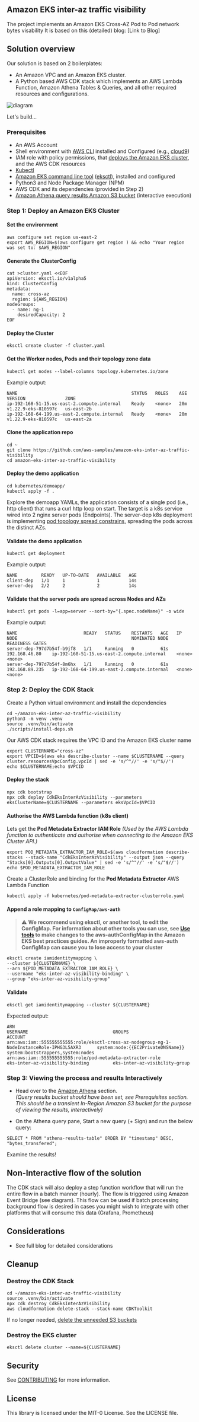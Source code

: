 ## Amazon EKS inter-az traffic visibility

The project implements an Amazon EKS Cross-AZ Pod to Pod network bytes visability
It is based on this (detailed) blog: [Link to Blog]

## Solution overview

Our solution is based on 2 boilerplates:

* An Amazon VPC and an Amazon EKS cluster.
* A Python based AWS CDK stack which implements an AWS Lambda Function, Amazon Athena Tables & Queries, and all other required resources and configurations.

![diagram](docs/diagram2.png)


Let's build...

### Prerequisites

* An AWS Account
* Shell environment with [AWS CLI](https://docs.aws.amazon.com/cli/latest/userguide/cli-chap-getting-started.html) installed and Configured (e.g., [cloud9](https://aws.amazon.com/cloud9/))
* IAM role with policy permissions, that [deploys the Amazon EKS cluster](https://docs.aws.amazon.com/eks/latest/userguide/getting-started-eksctl.html), and the AWS CDK resources
* [Kubectl](https://docs.aws.amazon.com/eks/latest/userguide/install-kubectl.html)
* [Amazon EKS command line tool](https://docs.aws.amazon.com/eks/latest/userguide/eksctl.html) ([eksctl](https://eksctl.io/)), installed and configured
* Python3 and Node Package Manager (NPM)
* AWS CDK and its dependencies (provided in Step 2)
* [Amazon Athena query results Amazon S3 bucket](https://docs.aws.amazon.com/athena/latest/ug/querying.html#query-results-specify-location-console) (interactive execution)

### Step 1: Deploy an Amazon EKS Cluster

#### **Set the environment**

```
aws configure set region us-east-2
export AWS_REGION=$(aws configure get region ) && echo "Your region was set to: $AWS_REGION"
```

#### **Generate the ClusterConfig**

```
cat >cluster.yaml <<EOF
apiVersion: eksctl.io/v1alpha5
kind: ClusterConfig
metadata:
  name: cross-az
  region: ${AWS_REGION}
nodeGroups:
  - name: ng-1
    desiredCapacity: 2
EOF
```

#### Deploy the Cluster

```
eksctl create cluster -f cluster.yaml
```

#### Get the Worker nodes, Pods and their topology zone data

```
kubectl get nodes --label-columns topology.kubernetes.io/zone
```

Example output:

```
NAME                                           STATUS   ROLES    AGE   VERSION               ZONE
ip-192-168-51-15.us-east-2.compute.internal    Ready    <none>   20m   v1.22.9-eks-810597c   us-east-2b
ip-192-168-64-199.us-east-2.compute.internal   Ready    <none>   20m   v1.22.9-eks-810597c   us-east-2a
```

#### Clone the application repo

```
cd ~
git clone https://github.com/aws-samples/amazon-eks-inter-az-traffic-visibility
cd amazon-eks-inter-az-traffic-visibility
```

#### Deploy the demo application

```
cd kubernetes/demoapp/
kubectl apply -f .
```

Explore the demoapp YAMLs, the application consists of a single pod (i.e., http client) that runs a curl http loop on start. 
The target is a k8s service wired into 2 nginx server pods (Endpoints).
The server-dep k8s deployment is implementing [pod topology spread constrains](https://kubernetes.io/docs/concepts/scheduling-eviction/topology-spread-constraints/), spreading the pods across the distinct AZs.

#### Validate the demo application

```
kubectl get deployment
```

Example output:

```
NAME         READY   UP-TO-DATE   AVAILABLE   AGE
client-dep   1/1     1            1           14s
server-dep   2/2     2            2           14s
```

#### Validate that the server pods are spread across Nodes and AZs

```
kubectl get pods -l=app=server --sort-by="{.spec.nodeName}" -o wide
```

Example output:

```
NAME                         READY   STATUS    RESTARTS   AGE   IP               NODE                                           NOMINATED NODE   READINESS GATES
server-dep-797d7b54f-b9jf8   1/1     Running   0          61s   192.168.46.80    ip-192-168-51-15.us-east-2.compute.internal    <none>           <none>
server-dep-797d7b54f-8m6hx   1/1     Running   0          61s   192.168.89.235   ip-192-168-64-199.us-east-2.compute.internal   <none>           <none>
```

### Step 2: Deploy the CDK Stack

Create a Python virtual environment and install the dependencies

```
cd ~/amazon-eks-inter-az-traffic-visibility
python3 -m venv .venv
source .venv/bin/activate
./scripts/install-deps.sh
```

Our AWS CDK stack requires the VPC ID and the Amazon EKS cluster name

```
export CLUSTERNAME="cross-az"
export VPCID=$(aws eks describe-cluster --name $CLUSTERNAME --query cluster.resourcesVpcConfig.vpcId | sed -e 's/^"//' -e 's/"$//')
echo $CLUSTERNAME;echo $VPCID
```

#### Deploy the stack

```
npx cdk bootstrap
npx cdk deploy CdkEksInterAzVisibility --parameters eksClusterName=$CLUSTERNAME --parameters eksVpcId=$VPCID
```

#### Authorise the AWS Lambda function (k8s client)

Lets get the **Pod Metadata Extractor** **IAM Role** 
*(Used by the AWS Lambda function to authenticate and authorise when connecting to the Amazon EKS Cluster API.)*

```
export POD_METADATA_EXTRACTOR_IAM_ROLE=$(aws cloudformation describe-stacks --stack-name "CdkEksInterAzVisibility" --output json --query "Stacks[0].Outputs[0].OutputValue" | sed -e 's/^"//' -e 's/"$//')
echo $POD_METADATA_EXTRACTOR_IAM_ROLE
```

Create a ClusterRole and binding for the **Pod Metadata Extractor** AWS Lambda Function

```
kubectl apply -f kubernetes/pod-metadata-extractor-clusterrole.yaml
```

#### Append a role mapping to `ConfigMap/aws-auth`

>⚠ **We recommend using eksctl, or another tool, to edit the ConfigMap. For information about other tools you can use, see [Use tools](https://aws.github.io/aws-eks-best-practices/security/docs/iam/#use-tools-to-make-changes-to-the-aws-auth-configmap) to make changes to the aws-authConfigMap in the Amazon EKS best practices guides. An improperly formatted aws-auth ConfigMap can cause you to lose access to your cluster**

```
eksctl create iamidentitymapping \
--cluster ${CLUSTERNAME} \
--arn ${POD_METADATA_EXTRACTOR_IAM_ROLE} \
--username "eks-inter-az-visibility-binding" \
--group "eks-inter-az-visibility-group"
```

#### Validate

```
eksctl get iamidentitymapping --cluster ${CLUSTERNAME}
```

Expected output:

```
ARN                                                                                             USERNAME                                GROUPS                                  ACCOUNT
arn:aws:iam::555555555555:role/eksctl-cross-az-nodegroup-ng-1-NodeInstanceRole-IPHG3L5AXR3      system:node:{{EC2PrivateDNSName}}       system:bootstrappers,system:nodes
arn:aws:iam::555555555555:role/pod-metadata-extractor-role                                      eks-inter-az-visibility-binding         eks-inter-az-visibility-group
```

### Step 3: Viewing the process and results Interactively

* Head over to the [Amazon Athena](https://us-east-2.console.aws.amazon.com/athena/home?region=us-east-2#/query-editor) section.  
*(Query results bucket should have been set, see Prerequisites section. This should be a transient In-Region Amazon S3 bucket for the purpose of viewing the results, interactively)*
   
* On the Athena query pane, Start a new query (+ Sign) and run the below query:

```
SELECT * FROM "athena-results-table" ORDER BY "timestamp" DESC, "bytes_transfered";
```

Examine the results!

## Non-Interactive flow of the solution

The CDK stack will also deploy a step function workflow that will run the entire flow in a batch manner (hourly).
The flow is triggered using Amazon Event Bridge (see diagram).
This flow can be used if batch processing background flow is desired in cases you might wish to integrate with other platforms that will consume this data (Grafana, Prometheus)

## Considerations

* See full blog for detailed considerations

## Cleanup

### Destroy the CDK Stack

```
cd ~/amazon-eks-inter-az-traffic-visibility
source .venv/bin/activate
npx cdk destroy CdkEksInterAzVisibility
aws cloudformation delete-stack --stack-name CDKToolkit
```
If no longer needed, [delete the unneeded S3 buckets](https://docs.aws.amazon.com/AmazonS3/latest/userguide/delete-bucket.html)

### Destroy the EKS cluster

```
eksctl delete cluster --name=${CLUSTERNAME}
```

## Security

See [CONTRIBUTING](CONTRIBUTING.md#security-issue-notifications) for more information.

## License

This library is licensed under the MIT-0 License. See the LICENSE file.

